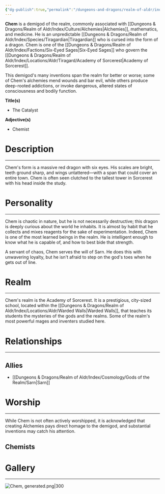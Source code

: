 ```yaml
---
{"dg-publish":true,"permalink":"/dungeons-and-dragons/realm-of-aldr/index/cosmology/demigods/chem/"}
---
```


**Chem** is a demigod of the realm, commonly associated with [[Dungeons & Dragons/Realm of Aldr/Index/Culture/Alchemies\|Alchemies]], mathematics, and medicine. He is an unpredictable [[Dungeons & Dragons/Realm of Aldr/Index/Species/Tiragardian\|Tiragardian]] who is cursed into the form of a dragon. Chem is one of the [[Dungeons & Dragons/Realm of Aldr/Index/Factions/Six-Eyed Sages\|Six-Eyed Sages]] who govern the [[Dungeons & Dragons/Realm of Aldr/Index/Locations/Aldr/Tiragard/Academy of Sorcerest\|Academy of Sorcerest]].

This demigod's many inventions span the realm for better or worse; some of Chem's alchemies mend wounds and bar evil, while others produce deep-rooted addictions, or invoke dangerous, altered states of consciousness and bodily function.

**Title(s)**
- The Catalyst

**Adjective(s)**
- Chemist
# Description
---
Chem's form is a massive red dragon with six eyes. His scales are bright, teeth ground sharp, and wings untattered—with a span that could cover an entire town. Chem is often seen clutched to the tallest tower in Sorcerest with his head inside the study.
# Personality
---
Chem is chaotic in nature, but he is not necessarily destructive; this dragon is deeply curious about the world he inhabits. It is almost by habit that he collects and mixes reagents for the sake of experimentation. Indeed, Chem is one of the most learned beings in the realm. He is intelligent enough to know what he is capable of, and how to best bide that strength.

A servant of chaos, Chem serves the will of Sarn. He does this with unwavering loyalty, but he isn't afraid to step on the god's toes when he gets out of line.
# Realm
---
Chem's realm is the Academy of Sorcerest. It is a prestigious, city-sized school, located within the [[Dungeons & Dragons/Realm of Aldr/Index/Locations/Aldr/Warded Walls\|Warded Walls]], that teaches its students the mysteries of the gods and the realms. Some of the realm's most powerful mages and inventers studied here.
# Relationships
---
## Allies
- [[Dungeons & Dragons/Realm of Aldr/Index/Cosmology/Gods of the Realm/Sarn\|Sarn]]
# Worship
---
While Chem is not often actively worshipped, it is acknowledged that creating Alchemies pays direct homage to the demigod, and substantial inventions may catch his attention. 

## Chemists
# Gallery
---
![Chem, generated.png|300](/img/user/Attachments/Dungeons%20&%20Dragons%20Attachments/Chem,%20generated.png)